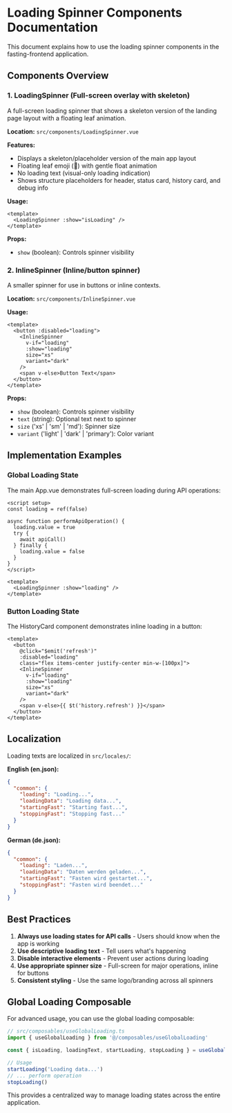 # Loading Spinner Components Documentation

This document explains how to use the loading spinner components in the fasting-frontend application.

## Components Overview

### 1. LoadingSpinner (Full-screen overlay with skeleton)
A full-screen loading spinner that shows a skeleton version of the landing page layout with a floating leaf animation.

**Location:** `src/components/LoadingSpinner.vue`

**Features:**
- Displays a skeleton/placeholder version of the main app layout
- Floating leaf emoji (🍃) with gentle float animation
- No loading text (visual-only loading indication)
- Shows structure placeholders for header, status card, history card, and debug info

**Usage:**
```vue
<template>
  <LoadingSpinner :show="isLoading" />
</template>
```

**Props:**
- `show` (boolean): Controls spinner visibility

### 2. InlineSpinner (Inline/button spinner)
A smaller spinner for use in buttons or inline contexts.

**Location:** `src/components/InlineSpinner.vue`

**Usage:**
```vue
<template>
  <button :disabled="loading">
    <InlineSpinner 
      v-if="loading"
      :show="loading" 
      size="xs"
      variant="dark"
    />
    <span v-else>Button Text</span>
  </button>
</template>
```

**Props:**
- `show` (boolean): Controls spinner visibility
- `text` (string): Optional text next to spinner
- `size` ('xs' | 'sm' | 'md'): Spinner size
- `variant` ('light' | 'dark' | 'primary'): Color variant

## Implementation Examples

### Global Loading State
The main App.vue demonstrates full-screen loading during API operations:

```vue
<script setup>
const loading = ref(false)

async function performApiOperation() {
  loading.value = true
  try {
    await apiCall()
  } finally {
    loading.value = false
  }
}
</script>

<template>
  <LoadingSpinner :show="loading" />
</template>
```

### Button Loading State
The HistoryCard component demonstrates inline loading in a button:

```vue
<template>
  <button 
    @click="$emit('refresh')" 
    :disabled="loading"
    class="flex items-center justify-center min-w-[100px]">
    <InlineSpinner 
      v-if="loading"
      :show="loading" 
      size="xs"
      variant="dark"
    />
    <span v-else>{{ $t('history.refresh') }}</span>
  </button>
</template>
```

## Localization

Loading texts are localized in `src/locales/`:

**English (en.json):**
```json
{
  "common": {
    "loading": "Loading...",
    "loadingData": "Loading data...",
    "startingFast": "Starting fast...",
    "stoppingFast": "Stopping fast..."
  }
}
```

**German (de.json):**
```json
{
  "common": {
    "loading": "Laden...",
    "loadingData": "Daten werden geladen...",
    "startingFast": "Fasten wird gestartet...",
    "stoppingFast": "Fasten wird beendet..."
  }
}
```

## Best Practices

1. **Always use loading states for API calls** - Users should know when the app is working
2. **Use descriptive loading text** - Tell users what's happening
3. **Disable interactive elements** - Prevent user actions during loading
4. **Use appropriate spinner size** - Full-screen for major operations, inline for buttons
5. **Consistent styling** - Use the same logo/branding across all spinners

## Global Loading Composable

For advanced usage, you can use the global loading composable:

```typescript
// src/composables/useGlobalLoading.ts
import { useGlobalLoading } from '@/composables/useGlobalLoading'

const { isLoading, loadingText, startLoading, stopLoading } = useGlobalLoading()

// Usage
startLoading('Loading data...')
// ... perform operation
stopLoading()
```

This provides a centralized way to manage loading states across the entire application.
